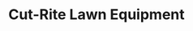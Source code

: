 ---
title: "Cut-Rite Lawn Equipment"
url: /granite-shoals/cut-rite-lawn-equipment/
shop: garden centre
---